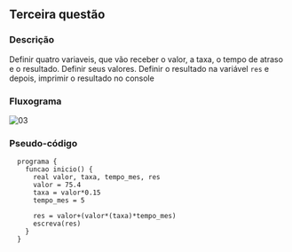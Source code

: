 ## Terceira questão

### Descrição

Definir quatro variaveis, que vão receber o valor, a taxa, o tempo de atraso e o resultado. Definir seus valores. Definir o resultado na variável ``res`` e depois, imprimir o resultado no console

### Fluxograma

![03](https://user-images.githubusercontent.com/84058517/229379558-220ddab9-ad77-4943-bf20-a8df901822d9.png)

### Pseudo-código

```
  programa {
    funcao inicio() {
      real valor, taxa, tempo_mes, res
      valor = 75.4
      taxa = valor*0.15
      tempo_mes = 5

      res = valor+(valor*(taxa)*tempo_mes)
      escreva(res)
    }
  }
```

